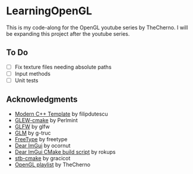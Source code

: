 # LearningOpenGL
This is my code-along for the OpenGL youtube series by TheCherno. I will be expanding this project after the youtube series.

## To Do
- [ ] Fix texture files needing absolute paths
- [ ] Input methods
- [ ] Unit tests

## Acknowledgments

- [Modern C++ Template](https://github.com/filipdutescu/modern-cpp-template) by filipdutescu
- [GLEW-cmake](https://github.com/Perlmint/glew-cmake) by Perlmint
- [GLFW](https://github.com/glfw/glfw) by glfw
- [GLM](https://github.com/g-truc/glm) by g-truc
- [FreeType](https://github.com/freetype/freetype) by freetype
- [Dear ImGui](https://github.com/ocornut/imgui) by ocornut
- [Dear ImGui CMake build script](https://gist.github.com/rokups/f771217b2d530d170db5cb1e08e9a8f4) by rokups
- [stb-cmake](https://github.com/gracicot/stb-cmake) by gracicot
- [OpenGL playlist](https://www.youtube.com/watch?v=W3gAzLwfIP0&list=PLlrATfBNZ98foTJPJ_Ev03o2oq3-GGOS2) by TheCherno
